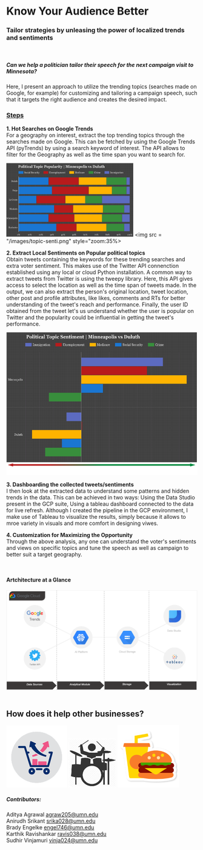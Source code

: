# Know Your Audience Better
<h3> Tailor strategies by unleasing the power of localized trends and sentiments </h3>
<br>
<h5>Can we help a politician tailor their speech for the next campaign visit to Minnesota? </h5>


Here, I present an approach to utilize the trending topics (searches made on Google, for example) for customizing and tailoring a campaign speech, such that it targets the right audience and creates the desired impact.  

<h3> <u>Steps </u> </h3>
    
**1. Hot Searches on Google Trends**  
  For a geography on interest, extract the top trending topics through the searches made on Google. This can be fetched by using the Google Trends API (pyTrends) by using a search keyword of interest. The API allows to filter for the Geography as well as the time span you want to search for.

<img src = "/images/topic-pop.png" style="zoom:35%">  <img src = "/images/topic-senti.png" style="zoom:35%>


**2. Extract Local Sentiments on Popular political topics**  
  Obtain tweets containing the keywords for these trending searches and extra voter sentiment. This makes use of the Twitter API connenction established using any local or cloud Python installation. A common way to extract tweets from Twitter is using the tweepy library. Here, this API gives access to select the location as well as the time span of tweets made. In the output, we can also extract the person's original location, tweet location, other post and profile attributes, like likes, comments and RTs for better understanding of the tweet's reach and performance. Finally, the user ID obtained from the tweet let's us understand whether the user is popular on Twitter and the popularity could be influential in getting the tweet's performance.
    
<img src = "/images/senti.png">    
    
    
**3. Dashboarding the collected tweets/sentiments**  
  I then look at the extracted data to understand some patterns and hidden trends in the data. This can be achieved in two ways: Using the Data Studio present in the GCP suite, Using a tableau dashboard connected to the data for live refresh. Although I created the pipeline in the GCP environment, I make use of Tableau to visualize the results, simply because it allows to mroe variety in visuals and more comfort in designing viwes.
  
**4. Customization for Maximizing the Opportunity**  
  Through the above analysis, any one can understand the voter's sentiments and views on specific topics and tune the speech as well as campaign to better suit a target geography.
  
  
<br>

#### Artchitecture at a Glance

<img src = "/images/architecture.png">
<br>
  
  

<br>
  
<h2>How does it help other businesses?</h2>
  
<img src = "/images/usecase-retail.png"> 
<img src = "/images/usecase-music.png"> 
<img src = "/images/usecase-rest.png"> 
  
  
<br>

##### Contributors:   

Aditya Agrawal <agraw205@umn.edu>  
Anirudh Srikant <srika028@umn.edu>  
Brady Engelke <engel746@umn.edu>  
Karthik Ravishankar <ravis038@umn.edu>  
Sudhir Vinjamuri <vinja024@umn.edu>
